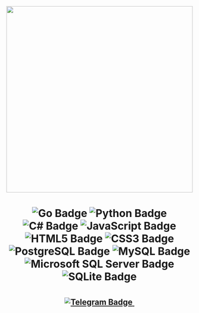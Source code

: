 <div id="header" align="center">
  <img src="https://media.giphy.com/media/v1.Y2lkPTc5MGI3NjExOGF1bGF0ZjlweHh3bWszemh3YjBkb3hiNXA5azBqanNsZWVsazJkayZlcD12MV9pbnRlcm5hbF9naWZfYnlfaWQmY3Q9Zw/NHUONhmbo448/giphy.gif" width="500"/>
</div>

<div id="badges" align="center">
  <h1>
    <img src="https://img.shields.io/badge/Go-00ADD8?logo=go&logoColor=fff&style=for-the-badge" alt="Go Badge">
    <img src="https://img.shields.io/badge/Python-3776AB?logo=python&logoColor=fff&style=for-the-badge" alt="Python Badge">
    <img src="https://img.shields.io/badge/C%23-512BD4?logo=csharp&logoColor=fff&style=for-the-badge" alt="C# Badge">
    <img src="https://img.shields.io/badge/JavaScript-F7DF1E?logo=javascript&logoColor=000&style=for-the-badge" alt="JavaScript Badge">
    <img src="https://img.shields.io/badge/HTML5-E34F26?logo=html5&logoColor=fff&style=for-the-badge" alt="HTML5 Badge">
    <img src="https://img.shields.io/badge/CSS3-1572B6?logo=css3&logoColor=fff&style=for-the-badge" alt="CSS3 Badge">
    <img src="https://img.shields.io/badge/PostgreSQL-4169E1?logo=postgresql&logoColor=fff&style=for-the-badge" alt="PostgreSQL Badge">
    <img src="https://img.shields.io/badge/MySQL-4479A1?logo=mysql&logoColor=fff&style=for-the-badge" alt="MySQL Badge">
    <img src="https://img.shields.io/badge/Microsoft%20SQL%20Server-CC2927?logo=microsoftsqlserver&logoColor=fff&style=for-the-badge" alt="Microsoft SQL Server Badge">
    <img src="https://img.shields.io/badge/SQLite-003B57?logo=sqlite&logoColor=fff&style=for-the-badge" alt="SQLite Badge">
  <h1/>
  <h2 align="center">
    <a href="https:\\t.me/Assering">
    <img src="https://img.shields.io/badge/Telegram-26A5E4?logo=telegram&logoColor=fff&style=for-the-badge" alt="Telegram Badge">
  </a>
  <img src="https://komarev.com/ghpvc/?username=DoktorAssering&color=blueviolet" alt=""/>
  <h2/>
</div>

<!--
**DoktorAssering/DoktorAssering** is a ✨ _special_ ✨ repository because its `README.md` (this file) appears on your GitHub profile.

Here are some ideas to get you started:

- 🔭 I’m currently working on ...
- 🌱 I’m currently learning ...
- 👯 I’m looking to collaborate on ...
- 🤔 I’m looking for help with ...
- 💬 Ask me about ...
- 📫 How to reach me: ...
- 😄 Pronouns: ...
- ⚡ Fun fact: ...
-->
